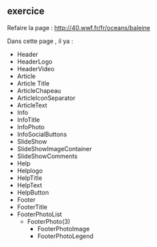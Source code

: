 ## exercice

Refaire la page : http://40.wwf.fr/fr/oceans/baleine

Dans  cette page , il ya :
* Header
 * HeaderLogo
 * HeaderVideo
 * Article
* Article Title
 * ArticleChapeau
 * ArticleIconSeparator
 * ArticleText
* Info
 * InfoTitle
 * InfoPhoto
 * InfoSocialButtons
* SlideShow
 * SlideShowImageContainer
 * SlideShowComments
* Help
 * Helplogo
 * HelpTitle
 * HelpText
 * HelpButton
* Footer
 * FooterTitle
 * FooterPhotoList
   * FooterPhoto(3)
      * FooterPhotoImage
      * FooterPhotoLegend
